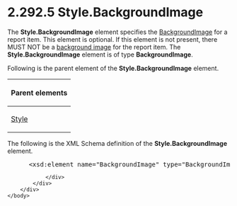 <html dir="LTR" xmlns:mshelp="http://msdn.microsoft.com/mshelp" xmlns:ddue="http://ddue.schemas.microsoft.com/authoring/2003/5" xmlns:xlink="http://www.w3.org/1999/xlink" xmlns:tool="http://www.microsoft.com/tooltip">
    <head>
        <meta http-equiv="Content-Type" content="text/html; CHARSET=utf-8"></meta>
        <meta name="save" content="history"></meta>
        <title>2.292.5 Style.BackgroundImage</title>
        <xml>
            <mshelp:toctitle title="2.292.5 Style.BackgroundImage"></mshelp:toctitle>
            <mshelp:rltitle title="[MS-RDL]: Style.BackgroundImage"></mshelp:rltitle>
            <mshelp:keyword index="A" term="8bdc91cb-ae28-4a68-9115-1c4f68ae04c8"></mshelp:keyword>
            <mshelp:attr name="DCSext.ContentType" value="open specification"></mshelp:attr>
            <mshelp:attr name="AssetID" value="8bdc91cb-ae28-4a68-9115-1c4f68ae04c8"></mshelp:attr>
            <mshelp:attr name="TopicType" value="kbRef"></mshelp:attr>
            <mshelp:attr name="DCSext.Title" value="[MS-RDL]: Style.BackgroundImage" />
        </xml>
    </head>
    <body>
        <div id="header">
            <h1 class="heading">2.292.5 Style.BackgroundImage</h1>
        </div>
        <div id="mainSection">
            <div id="mainBody">
                <div id="allHistory" class="saveHistory"></div>
                <div id="sectionSection0" class="section" name="collapseableSection">
                    

<p>The <b>Style.BackgroundImage</b> element specifies the <a href="b3c5d73d-2f29-4b32-9846-d077a22588bf.md">BackgroundImage</a> for a
report item. This element is optional. If this element is not present, there
MUST NOT be a <a href="b2482b3f-74ab-4ca8-a9e5-c07955011743.md#gt_bc67ce68-380f-4fe4-987e-6d3b0d795635">background
image</a> for the report item. The <b>Style.BackgroundImage</b> element is of
type <b>BackgroundImage</b>.</p>

<p>Following is the parent element of the <b>Style.BackgroundImage</b>
element.</p>

<table>
 <thead>
  <tr>
   <th>
   <p>Parent elements</p>
   </th>
  </tr>
 </thead>
 <tr>
  <td>
  <p><a href="ea446209-9c6a-46ce-b472-fae8b8350b37.md">Style</a></p>
  </td>
 </tr>
</table>

<p>The following is the XML Schema definition of the <b>Style.BackgroundImage</b>
element.</p>

<dl>
<dd>
<div><pre> &lt;xsd:element name=&quot;BackgroundImage&quot; type=&quot;BackgroundImageType&quot; minOccurs=&quot;0&quot; /&gt;
</pre></div>
</dd></dl>


                </div>
            </div>
        </div>
    </body>
</html>